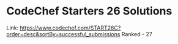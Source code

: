 #  CodeChef Starters 26 Solutions

Link: https://www.codechef.com/START26C?order=desc&sortBy=successful_submissions
Ranked - 27
